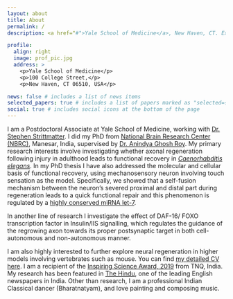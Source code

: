 ```yaml
---
layout: about
title: About
permalink: /
description: <a href="#">Yale School of Medicine</a>, New Haven, CT. Exploring molecular science of neural regeneration.

profile:
  align: right
  image: prof_pic.jpg
  address: >
    <p>Yale School of Medicine</p>
    <p>100 College Street,</p>
    <p>New Haven, CT 06510, USA</p>

news: false # includes a list of news items
selected_papers: true # includes a list of papers marked as "selected={true}"
social: true # includes social icons at the bottom of the page
---
```


I am a Postdoctoral Associate at Yale School of Medicine, working with [Dr. Stephen Strittmatter](https://medicine.yale.edu/profile/stephen-strittmatter/). I did my PhD from [National Brain Research Center (NBRC)](https://anindyaghoshroy.weebly.com/), Manesar, India, supervised by [Dr. Anindya Ghosh Roy](https://anindyaghoshroy.weebly.com/). My primary research interests involve investigating whether axonal regeneration following injury in adulthood leads to functional recovery in [_Caenorhabditis elegans_](http://www.wormbook.org/chapters/www_celegansintro/celegansintro.html). In my PhD thesis I have also addressed the molecular and cellular basis of functional recovery, using mechanosensory neuron involving touch sensation as the model. Specifically, we showed that a self-fusion mechanism between the neuron’s severed proximal and distal part during regeneration leads to a quick functional repair and this phenomenon is regulated by a [highly conserved miRNA let-7](https://www.pnas.org/content/114/47/E10206).

In another line of research I investigate the effect of DAF-16/ FOXO transcription factor in Insulin/IIS signalling, which regulates the guidance of the regrowing axon towards its proper postsynaptic target in both cell-autonomous and non-autonomous manner.

I am also highly interested to further explore neural regeneration in higher models involving vertebrates such as mouse. You can find [my detailed CV here](assets/pdf/cv.pdf). I am a recipient of the [Inspiring Science Award, 2019](https://www.facebook.com/TNQTechnologies/posts/congratulations-again-to-all-the-finalists-of-the-inspiring-science-award-2019-t/2074795909224945/) from TNQ, India.
My research has been featured in [The Hindu](https://www.thehindu.com/sci-tech/science/nbrc-researchers-discover-functional-recovery-mechanism-after-neuronal-injury/article20443364.ece), one of the leading English newspapers in India. Other than research, I am a professional Indian Classical dancer (Bharatnatyam), and love painting and composing music.
